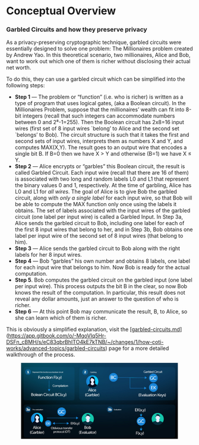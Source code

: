 # Conceptual Overview

### Garbled Circuits and how they preserve privacy <a href="#eca7" id="eca7"></a>

As a privacy-preserving cryptographic technique, garbled circuits were essentially designed to solve one problem: The Millionaires problem created by Andrew Yao. In this theoretical scenario, two millionaires, Alice and Bob, want to work out which one of them is richer without disclosing their actual net worth.

To do this, they can use a garbled circuit which can be simplified into the following steps:

* **Step 1** — The problem or “function” (i.e. who is richer) is written as a type of program that uses logical gates, (aka a Boolean circuit). In the Millionaires Problem, suppose that the millionaires’ wealth can fit into 8-bit integers (recall that such integers can accommodate numbers between 0 and 2⁸-1=255). Then the Boolean circuit has 2x8=16 input wires (first set of 8 input wires \`belong’ to Alice and the second set \`belongs’ to Bob). The circuit structure is such that it takes the first and second sets of input wires, interprets them as numbers X and Y, and computes MAX(X,Y). The result goes to an output wire that encodes a single bit B. If B=0 then we have X > Y and otherwise (B=1) we have X ≤ Y.
* **Step 2** — Alice encrypts or “garbles” this Boolean circuit, the result is called Garbled Circuit. Each input wire (recall that there are 16 of them) is associated with two long and random labels L0 and L1 that represent the binary values 0 and 1, respectively. At the time of garbling, Alice has L0 and L1 for _all wires_. The goal of Alice is to give Bob the garbled circuit, along with _only a single label_ for each input wire, so that Bob will be able to compute the MAX function only once using the labels it obtains. The set of labels associated with the input wires of the garbled circuit (one label per input wire) is called a Garbled Input. In Step 3a, Alice sends the garbled circuit to Bob, including one label for each of the first 8 input wires that belong to her, and in Step 3b, Bob obtains one label per input wire of the second set of 8 input wires (that belong to him).
* **Step 3** — Alice sends the garbled circuit to Bob along with the right labels for her 8 input wires.
* **Step 4** — Bob “garbles” his own number and obtains 8 labels, one label for each input wire that belongs to him. Now Bob is ready for the actual computation.
* **Step 5**. Bob computes the garbled circuit on the garbled input (one label per input wire). This process outputs the bit B in the clear, so now Bob knows the result of the computation. In particular, this result does not reveal any dollar amounts, just an answer to the question of who is richer.
* **Step 6** — At this point Bob may communicate the result, B, to Alice, so she can learn which of them is richer.

This is obviously a simplified explanation, visit the [[garbled-circuits.md](../advanced-topics/garbled-circuits.md "mention")](https://app.gitbook.com/o/-MgoVlq5Hr-DSFn_cBMH/s/eC83qbrBhITO4kE7kTNB/~/changes/1/how-coti-works/advanced-topics/garbled-circuits) page for a more detailed walkthrough of the process.

<figure><img src="../../.gitbook/assets/cotygc.png" alt=""><figcaption></figcaption></figure>
